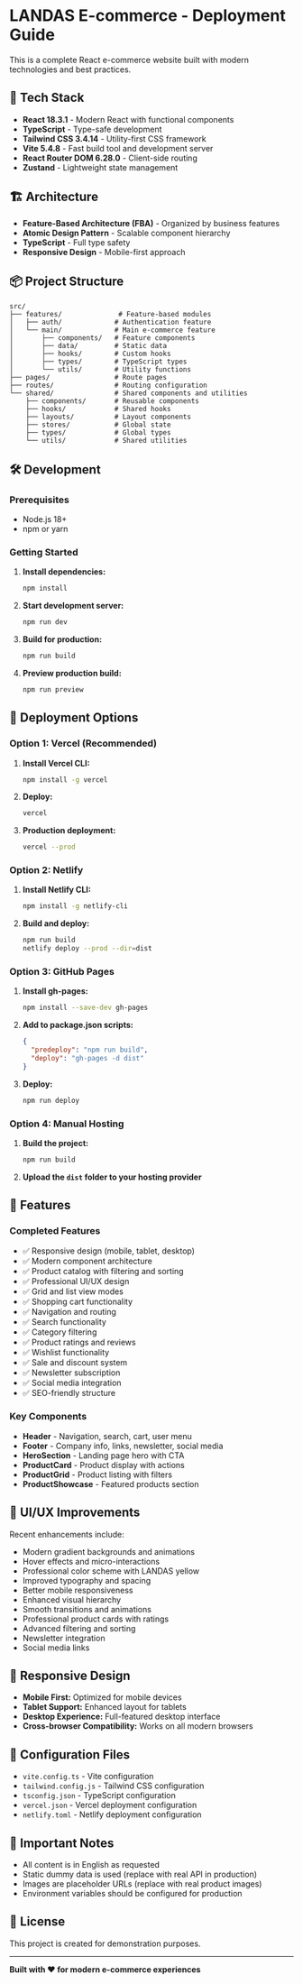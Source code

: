 # LANDAS E-commerce - Deployment Guide

This is a complete React e-commerce website built with modern technologies and best practices.

## 🚀 Tech Stack

- **React 18.3.1** - Modern React with functional components
- **TypeScript** - Type-safe development
- **Tailwind CSS 3.4.14** - Utility-first CSS framework
- **Vite 5.4.8** - Fast build tool and development server
- **React Router DOM 6.28.0** - Client-side routing
- **Zustand** - Lightweight state management

## 🏗️ Architecture

- **Feature-Based Architecture (FBA)** - Organized by business features
- **Atomic Design Pattern** - Scalable component hierarchy
- **TypeScript** - Full type safety
- **Responsive Design** - Mobile-first approach

## 📦 Project Structure

```
src/
├── features/              # Feature-based modules
│   ├── auth/             # Authentication feature
│   └── main/             # Main e-commerce feature
│       ├── components/   # Feature components
│       ├── data/         # Static data
│       ├── hooks/        # Custom hooks
│       ├── types/        # TypeScript types
│       └── utils/        # Utility functions
├── pages/                # Route pages
├── routes/               # Routing configuration
└── shared/               # Shared components and utilities
    ├── components/       # Reusable components
    ├── hooks/            # Shared hooks
    ├── layouts/          # Layout components
    ├── stores/           # Global state
    ├── types/            # Global types
    └── utils/            # Shared utilities
```

## 🛠️ Development

### Prerequisites

- Node.js 18+ 
- npm or yarn

### Getting Started

1. **Install dependencies:**
   ```bash
   npm install
   ```

2. **Start development server:**
   ```bash
   npm run dev
   ```

3. **Build for production:**
   ```bash
   npm run build
   ```

4. **Preview production build:**
   ```bash
   npm run preview
   ```

## 🚀 Deployment Options

### Option 1: Vercel (Recommended)

1. **Install Vercel CLI:**
   ```bash
   npm install -g vercel
   ```

2. **Deploy:**
   ```bash
   vercel
   ```

3. **Production deployment:**
   ```bash
   vercel --prod
   ```

### Option 2: Netlify

1. **Install Netlify CLI:**
   ```bash
   npm install -g netlify-cli
   ```

2. **Build and deploy:**
   ```bash
   npm run build
   netlify deploy --prod --dir=dist
   ```

### Option 3: GitHub Pages

1. **Install gh-pages:**
   ```bash
   npm install --save-dev gh-pages
   ```

2. **Add to package.json scripts:**
   ```json
   {
     "predeploy": "npm run build",
     "deploy": "gh-pages -d dist"
   }
   ```

3. **Deploy:**
   ```bash
   npm run deploy
   ```

### Option 4: Manual Hosting

1. **Build the project:**
   ```bash
   npm run build
   ```

2. **Upload the `dist` folder to your hosting provider**

## 🌟 Features

### Completed Features

- ✅ Responsive design (mobile, tablet, desktop)
- ✅ Modern component architecture
- ✅ Product catalog with filtering and sorting
- ✅ Professional UI/UX design
- ✅ Grid and list view modes
- ✅ Shopping cart functionality
- ✅ Navigation and routing
- ✅ Search functionality
- ✅ Category filtering
- ✅ Product ratings and reviews
- ✅ Wishlist functionality
- ✅ Sale and discount system
- ✅ Newsletter subscription
- ✅ Social media integration
- ✅ SEO-friendly structure

### Key Components

- **Header** - Navigation, search, cart, user menu
- **Footer** - Company info, links, newsletter, social media
- **HeroSection** - Landing page hero with CTA
- **ProductCard** - Product display with actions
- **ProductGrid** - Product listing with filters
- **ProductShowcase** - Featured products section

## 🎨 UI/UX Improvements

Recent enhancements include:

- Modern gradient backgrounds and animations
- Hover effects and micro-interactions
- Professional color scheme with LANDAS yellow
- Improved typography and spacing
- Better mobile responsiveness
- Enhanced visual hierarchy
- Smooth transitions and animations
- Professional product cards with ratings
- Advanced filtering and sorting
- Newsletter integration
- Social media links

## 📱 Responsive Design

- **Mobile First:** Optimized for mobile devices
- **Tablet Support:** Enhanced layout for tablets
- **Desktop Experience:** Full-featured desktop interface
- **Cross-browser Compatibility:** Works on all modern browsers

## 🔧 Configuration Files

- `vite.config.ts` - Vite configuration
- `tailwind.config.js` - Tailwind CSS configuration
- `tsconfig.json` - TypeScript configuration
- `vercel.json` - Vercel deployment configuration
- `netlify.toml` - Netlify deployment configuration

## 🚨 Important Notes

- All content is in English as requested
- Static dummy data is used (replace with real API in production)
- Images are placeholder URLs (replace with real product images)
- Environment variables should be configured for production

## 📄 License

This project is created for demonstration purposes.

---

**Built with ❤️ for modern e-commerce experiences**
